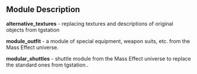 ## Module Description 

**alternative_textures** - replacing textures and descriptions of original objects from tgstation

**module_outfit** - a module of special equipment, weapon suits, etc. from the Mass Effect universe.

**modular_shuttles** - shuttle module from the Mass Effect universe to replace the standard ones from tgstation..
